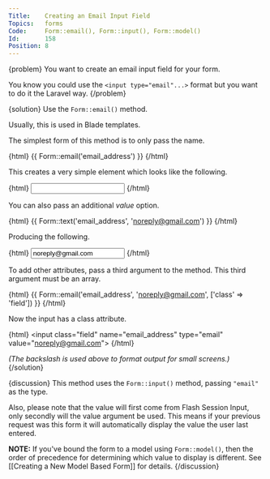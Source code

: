 ```yaml
---
Title:    Creating an Email Input Field
Topics:   forms
Code:     Form::email(), Form::input(), Form::model()
Id:       158
Position: 8
---
```


{problem}
You want to create an email input field for your form.

You know you could use the `<input type="email"...>` format but you want to do it the Laravel way.
{/problem}

{solution}
Use the `Form::email()` method.

Usually, this is used in Blade templates.

The simplest form of this method is to only pass the name.

{html}
{{ Form::email('email_address') }}
{/html}

This creates a very simple element which looks like the following.

{html}
<input name="email_address" type="email">
{/html}

You can also pass an additional _value_ option.

{html}
{{ Form::text('email_address', 'noreply@gmail.com') }}
{/html}

Producing the following.

{html}
<input name="email_address" type="email" value="noreply@gmail.com">
{/html}

To add other attributes, pass a third argument to the method. This third argument must be an array.

{html}
{{ Form::email('email_address', 'noreply@gmail.com', ['class' => 'field']) }}
{/html}

Now the input has a class attribute.

{html}
<input class="field" name="email_address" type="email" \
  value="noreply@gmail.com">
{/html}

_(The backslash is used above to format output for small screens.)_
{/solution}

{discussion}
This method uses the `Form::input()` method, passing `"email"` as the type.

Also, please note that the value will first come from Flash Session Input, only secondly will the value argument be used. This means if your previous request was this form it will automatically display the value the user last entered.

**NOTE:** If you've bound the form to a model using `Form::model()`, then the order of precedence for determining which value to display is different. See [[Creating a New Model Based Form]] for details.
{/discussion}

